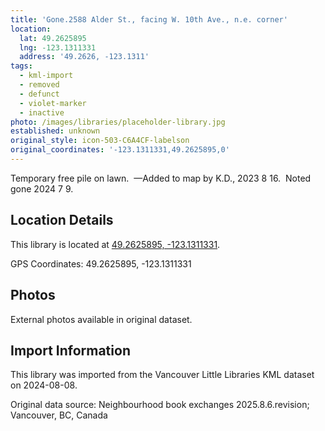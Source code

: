 ```yaml
---
title: 'Gone.2588 Alder St., facing W. 10th Ave., n.e. corner'
location:
  lat: 49.2625895
  lng: -123.1311331
  address: '49.2626, -123.1311'
tags:
  - kml-import
  - removed
  - defunct
  - violet-marker
  - inactive
photo: /images/libraries/placeholder-library.jpg
established: unknown
original_style: icon-503-C6A4CF-labelson
original_coordinates: '-123.1311331,49.2625895,0'
---
```

Temporary free pile on lawn.  
—Added to map by K.D., 2023 8 16.  
Noted gone 2024 7 9.

## Location Details

This library is located at [49.2625895, -123.1311331](https://www.google.com/maps?q=49.2625895,-123.1311331).

GPS Coordinates: 49.2625895, -123.1311331

## Photos

External photos available in original dataset.

## Import Information

This library was imported from the Vancouver Little Libraries KML dataset on 2024-08-08.

Original data source: Neighbourhood book exchanges 2025.8.6.revision; Vancouver, BC, Canada
